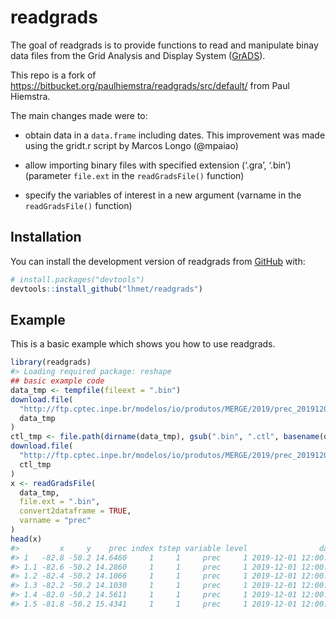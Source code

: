 
<!-- README.md is generated from README.Rmd. Please edit that file -->

# readgrads

<!-- badges: start -->

<!-- badges: end -->

The goal of readgrads is to provide functions to read and manipulate
binay data files from the Grid Analysis and Display System
([GrADS](http://cola.gmu.edu/grads/)).

This repo is a fork of
<https://bitbucket.org/paulhiemstra/readgrads/src/default/> from Paul
Hiemstra.

The main changes made were to:

  - obtain data in a `data.frame` including dates. This improvement was
    made using the gridt.r script by Marcos Longo (@mpaiao)

  - allow importing binary files with specified extension (‘.gra’,
    ‘.bin’) (parameter `file.ext` in the `readGradsFile()` function)

  - specify the variables of interest in a new argument (varname in the
    `readGradsFile()` function)

## Installation

You can install the development version of readgrads from
[GitHub](https://github.com/) with:

``` r
# install.packages("devtools")
devtools::install_github("lhmet/readgrads")
```

## Example

This is a basic example which shows you how to use readgrads.

``` r
library(readgrads)
#> Loading required package: reshape
## basic example code
data_tmp <- tempfile(fileext = ".bin")
download.file(
  "http://ftp.cptec.inpe.br/modelos/io/produtos/MERGE/2019/prec_20191201.bin",
  data_tmp
)
ctl_tmp <- file.path(dirname(data_tmp), gsub(".bin", ".ctl", basename(data_tmp)))
download.file(
  "http://ftp.cptec.inpe.br/modelos/io/produtos/MERGE/2019/prec_20191201.ctl",
  ctl_tmp
)
x <- readGradsFile(
  data_tmp,
  file.ext = ".bin",
  convert2dataframe = TRUE,
  varname = "prec"
)
head(x)
#>         x     y    prec index tstep variable level                date
#> 1   -82.8 -50.2 14.6460     1     1     prec     1 2019-12-01 12:00:00
#> 1.1 -82.6 -50.2 14.2860     1     1     prec     1 2019-12-01 12:00:00
#> 1.2 -82.4 -50.2 14.1066     1     1     prec     1 2019-12-01 12:00:00
#> 1.3 -82.2 -50.2 14.1030     1     1     prec     1 2019-12-01 12:00:00
#> 1.4 -82.0 -50.2 14.5611     1     1     prec     1 2019-12-01 12:00:00
#> 1.5 -81.8 -50.2 15.4341     1     1     prec     1 2019-12-01 12:00:00
```
